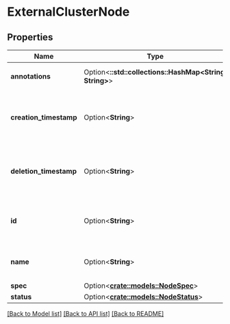 # ExternalClusterNode

## Properties

Name | Type | Description | Notes
------------ | ------------- | ------------- | -------------
**annotations** | Option<**::std::collections::HashMap<String, String>**> | Annotations that can be added to the resource | [optional]
**creation_timestamp** | Option<**String**> | CreationTimestamp is a timestamp representing the server time when this object was created. | [optional]
**deletion_timestamp** | Option<**String**> | DeletionTimestamp is a timestamp representing the server time when this object was deleted. | [optional]
**id** | Option<**String**> | ID unique value that identifies the resource generated by the server. Read-Only. | [optional]
**name** | Option<**String**> | Name represents human readable name for the resource | [optional]
**spec** | Option<[**crate::models::NodeSpec**](NodeSpec.md)> |  | [optional]
**status** | Option<[**crate::models::NodeStatus**](NodeStatus.md)> |  | [optional]

[[Back to Model list]](../README.md#documentation-for-models) [[Back to API list]](../README.md#documentation-for-api-endpoints) [[Back to README]](../README.md)


